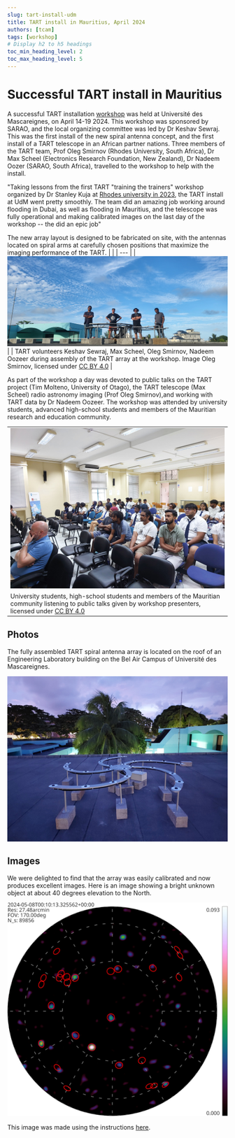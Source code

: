 ```yaml
---
slug: tart-install-udm
title: TART install in Mauritius, April 2024
authors: [tcam]
tags: [workshop]
# Display h2 to h5 headings
toc_min_heading_level: 2
toc_max_heading_level: 5
---
```


# Successful TART install in Mauritius

A successful TART installation [workshop](/docs/install/workshop) was held at Université des Mascareignes, on April 14-19 2024. This workshop was sponsored by SARAO, and the local organizing committee was led by Dr Keshav Sewraj. This was the first install of the new spiral antenna concept, and the first install of a TART telescope in an African partner nations. Three members of the TART team, Prof Oleg Smirnov (Rhodes University, South Africa), Dr Max Scheel (Electronics Research Foundation, New Zealand), Dr Nadeem Oozer (SARAO, South Africa), travelled to the workshop to help with the install.

"Taking lessons from the first TART "training the trainers" workshop organized by Dr Stanley Kuja at [Rhodes university in 2023](/blog/first-tart-workshop), the TART install at UdM went pretty smoothly. The team did an amazing job working around flooding in Dubai, as well as flooding in Mauritius, and the telescope was fully operational and making calibrated images on the last day of the workshop -- the did an epic job"

The new array layout is designed to be fabricated on site, with the antennas located on spiral arms at carefully chosen positions that maximize the imaging performance of the TART. 
|  |
| --- |
| ![TART Volunteers](/img/tart_build_team_udm.jpg) |
| TART volunteers Keshav Sewraj, Max Scheel, Oleg Smirnov, Nadeem Oozeer during assembly of the TART array at the workshop. Image Oleg Smirnov, licensed under [CC BY 4.0‍]( https://creativecommons.org/licenses/by/4.0/) |

As part of the workshop a day was devoted to public talks on the TART project (Tim Molteno, University of Otago), the TART telescope (Max Scheel) radio astronomy imaging (Prof Oleg Smirnov),and working with TART data by Dr Nadeem Oozeer. The workshop was attended by university students, advanced high-school students and members of the Mauritian research and education community.

|  |
| --- |
| ![TART Volunteers](/img/public_talks_udm.jpg) |
| University students, high-school students and members of the Mauritian community listening to public talks given by workshop presenters, licensed under [CC BY 4.0‍]( https://creativecommons.org/licenses/by/4.0/) |


## Photos

The fully assembled TART spiral antenna array is located on the roof of an Engineering Laboratory building on the Bel Air Campus of Université des Mascareignes.

![TART Array Assembly](/img/assembled_tart_array_udm.jpg)

## Images

We were delighted to find that the array was easily calibrated and now produces excellent images. Here is an image showing a bright unknown object at about 40 degrees elevation to the North.

![TART Array Assembly](udm/tart_udm.jpg)

This image was made using the instructions [here](/docs/basics/making-images).
